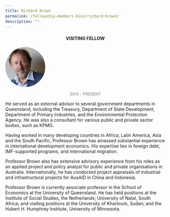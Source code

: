 ```yaml
---
title: Richard Brown
permalink: /fellowship-members-bios/richard-brown/
description: ""
---
```

<style>
.fellow-image-pic {
	border-radius: 50%;
	height: 25% !important;
	width: 25% !important;
	}
	
fellow-img {
		text-align: center;
	}

.fellow-tenure {
	text-align: center;
	color: grey;
	font-size: 0.9em;
	}	

</style>
<h4 style="text-align:center;">VISITING FELLOW</h4>

<div class="fellow-img">
<img class="fellow-image-pic" src="/images/FellowshipImages/fellowships-richard-brown@2x.jpg">
<p class="fellow-tenure">2014 - PRESENT</p>
</div>

<p>
He served as an external advisor to several government departments in Queensland, including the Treasury, Department of State Development, Department of Primary Industries, and the Environmental Protection Agency. He was also a consultant for various public and private sector bodies, such as KPMG.
 
Having worked in many developing countries in Africa, Latin America, Asia and the South Pacific, Professor Brown has amassed substantial experience in international development economics. His expertise lies in foreign debt, IMF-supported programs, and international migration.
 
Professor Brown also has extensive advisory experience from his roles as an applied project and policy analyst for public and private organisations in Australia. Internationally, he has conducted project appraisals of industrial and infrastructural projects for AusAID in China and Indonesia.
 
Professor Brown is currently associate professor in the School of Economics at the University of Queensland. He has held positions at the Institute of Social Studies, the Netherlands; University of Natal, South Africa; and visiting positions at the University of Khartoum, Sudan; and the Hubert H. Humphrey Institute, University of Minnesota.






</p>